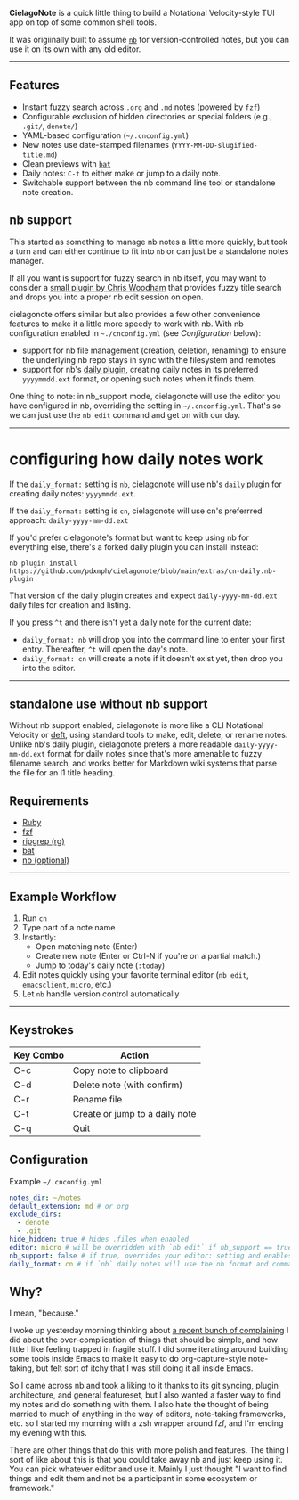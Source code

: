 **CielagoNote** is a quick little thing to build a Notational Velocity-style TUI app on top of some common shell tools. 

It was origiinally built to assume [`nb`](https://github.com/xwmx/nb) for version-controlled notes, but you can use it on its own with any old editor.   

---

## Features

- Instant fuzzy search across `.org` and `.md` notes (powered by `fzf`)
- Configurable exclusion of hidden directories or special folders (e.g., `.git/`, `denote/`)
- YAML-based configuration (`~/.cnconfig.yml`)
- New notes use date-stamped filenames (`YYYY-MM-DD-slugified-title.md`)
- Clean previews with [`bat`](https://github.com/sharkdp/bat)
- Daily notes: `C-t` to either make or jump to a daily note. 
- Switchable support between the nb command line tool or standalone note creation. 

## nb support 

This started as something to manage nb notes a little more quickly, but took a turn and can either continue to fit into `nb` or can just be a standalone notes manager. 

If all you want is support for fuzzy search in nb itself, you may want to consider a [small plugin by Chris Woodham][fzf] that provides fuzzy title search and drops you into a proper nb edit session on open. 

cielagonote offers similar but also provides a few other convenience features to make it a little more speedy to work with nb. With nb configuration enabled in `~./cnconfig.yml` (see _Configuration_ below): 

- support for nb file management (creation, deletion, renaming) to ensure the underlying nb repo stays in sync with the filesystem and remotes
- support for nb's [daily plugin][], creating daily notes in its preferred `yyyymmdd.ext` format, or opening such notes when it finds them. 

One thing to note: in nb_support mode, cielagonote will use the editor you have configured in nb, overriding the setting in `~/.cnconfig.yml`. That's so we can just use the `nb edit` command and get on with our day.

[fzf]: https://github.com/xwmx/nb/issues/102#issuecomment-922791236
[daily plugin]: https://github.com/xwmx/nb/blob/master/plugins/daily.nb-plugin

---

# configuring how daily notes work

If the `daily_format:` setting is `nb`, cielagonote will use nb's `daily` plugin for creating daily notes: `yyyymmdd.ext`.

If the `daily_format:` setting is `cn`, cielagonote will use cn's preferrred approach: `daily-yyyy-mm-dd.ext`

If you'd prefer cielagonote's format but want to keep using nb for everything else, there's a forked daily plugin you can install instead:

`nb plugin install https://github.com/pdxmph/cielagonote/blob/main/extras/cn-daily.nb-plugin`

That version of the daily plugin creates and expect `daily-yyyy-mm-dd.ext` daily files for creation and listing. 

If you press `^t` and there isn't yet a daily note for the current date:

- `daily_format: nb` will drop you into the command line to enter your first entry. Thereafter, `^t` will open the day's note.
- `daily_format: cn` will create a note if it doesn't exist yet, then drop you into the editor. 

---
## standalone use without nb support

Without nb support enabled, cielagonote is more like a CLI Notational Velocity or [deft][], using standard tools to make, edit, delete, or rename notes. Unlike nb's daily plugin, cielagonote prefers a more readable `daily-yyyy-mm-dd.ext` format for daily notes since that's more amenable to fuzzy filename search, and works better for Markdown wiki systems that parse the file for an l1 title heading.


[deft]: https://github.com/jrblevin/deft


## Requirements


- [Ruby](https://www.ruby-lang.org/) 
- [fzf](https://github.com/junegunn/fzf)
- [ripgrep (rg)](https://github.com/BurntSushi/ripgrep)
- [bat](https://github.com/sharkdp/bat) 
- [nb (optional)](https://github.com/xwmx/nb)


--- 

## Example Workflow

1. Run `cn`
2. Type part of a note name
3. Instantly:
   - Open matching note (Enter)
   - Create new note (Enter or Ctrl-N if you're on a partial match.)
   - Jump to today's daily note (`:today`)
4. Edit notes quickly using your favorite terminal editor (`nb edit`, `emacsclient`, `micro`, etc.)
5. Let `nb` handle version control automatically

---

## Keystrokes

|Key Combo | Action |
|----|----|
|C-c | Copy note to clipboard|
|C-d | Delete note (with confirm)|
|C-r | Rename file|
|C-t | Create or jump to a daily note |
|C-q | Quit|

## Configuration

Example `~/.cnconfig.yml`

```yaml
notes_dir: ~/notes
default_extension: md # or org
exclude_dirs:
  - denote
  - .git
hide_hidden: true # hides .files when enabled
editor: micro # will be overridden with `nb edit` if nb_support == true
nb_support: false # if true, overrides your editor: setting and enables nb file management
daily_format: cn # if `nb` daily notes will use the nb format and commands
```

## Why?

I mean, "because."

I woke up yesterday morning thinking about [a recent bunch of complaining][blog] I did about the over-complication of things that should be simple, and how little I like feeling trapped in fragile stuff. I did some iterating around building some tools inside Emacs to make it easy to do org-capture-style note-taking, but felt sort of itchy that I was still doing it all inside Emacs. 

So I came across nb and took a liking to it thanks to its git syncing, plugin architecture, and general featureset, but I also wanted a faster way to find my notes and do something with them.  I also hate the thought of being married to much of anything in the way of editors, note-taking frameworks, etc. so I started my morning with a zsh wrapper around fzf, and I'm ending my evening with this. 

There are other things that do this with more polish and features. The thing I sort of like about this is that you could take away nb and just keep using it. You can pick whatever editor and use it. Mainly I just thought "I want to find things and edit them and not be a participant in some ecosystem or framework."


[blog]: https://puddingtime.org/lmno-blog-captureel-and-the-whole-lightweight-text-thing
